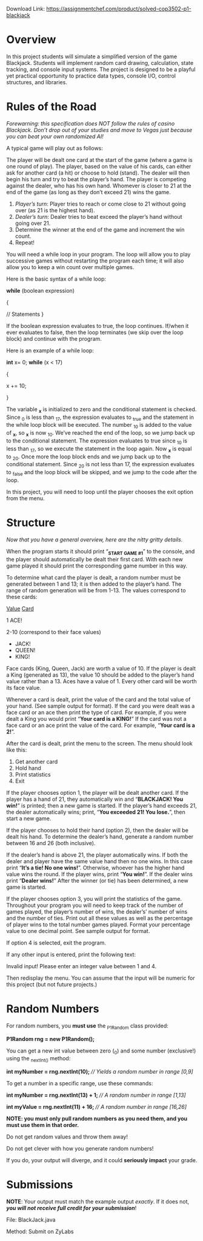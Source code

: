 Download Link: https://assignmentchef.com/product/solved-cop3502-p1-blackjack
<br>
<h1>Overview</h1>

In this project students will simulate a simplified version of the game Blackjack. Students will implement random card drawing, calculation, state tracking, and console input systems. The project is designed to be a playful yet practical opportunity to practice data types, console I/O, control structures, and libraries.




<h1>Rules of the Road</h1>

<em>Forewarning: this specification does NOT follow the rules of casino Blackjack. Don’t drop out of your studies and move to Vegas just because you can beat your own randomized AI! </em>




A typical game will play out as follows:




The player will be dealt one card at the start of the game (where a game is one round of play). The player, based on the value of his cards, can either ask for another card (a hit) or choose to hold (stand). The dealer will then begin his turn and try to beat the player’s hand. The player is competing against the dealer, who has his own hand. Whomever is closer to 21 at the end of the game (as long as they don’t exceed 21) wins the game.




<ol>

 <li><em>Player’s turn</em>: Player tries to reach or come close to 21 without going over (as 21 is the highest hand).</li>

 <li><em>Dealer’s turn</em>: Dealer tries to beat exceed the player’s hand without going over 21.</li>

 <li>Determine the winner at the end of the game and increment the win count.</li>

 <li>Repeat!</li>

</ol>




You will need a while loop in your program. The loop will allow you to play successive games without restarting the program each time; it will also allow you to keep a win count over multiple games.




Here is the basic syntax of a while loop:




<strong>while</strong> (boolean expression)

{

// Statements }




If the boolean expression evaluates to true, the loop continues. If/when it ever evaluates to false, then the loop terminates (we skip over the loop block) and continue with the program.




Here is an example of a while loop:




<strong>int</strong> x= 0; <strong>while</strong> (x &lt; 17)

{

x += 10;

}

The variable <strong><sub>x</sub></strong> is initialized to zero and the conditional statement is checked. Since <sub>0</sub> is less than <sub>17</sub>, the expression evaluates to <sub>true</sub> and the statement in the while loop block will be executed. The number <sub>10</sub> is added to the value of <strong><sub>x</sub></strong>, so <strong><sub>x</sub></strong> is now <sub>10</sub>. We’ve reached the end of the loop, so we jump back up to the conditional statement. The expression evaluates to true since <sub>10</sub> is less than <sub>17</sub>, so we execute the statement in the loop again. Now <strong><sub>x</sub></strong> is equal to <sub>20</sub>. Once more the loop block ends and we jump back up to the conditional statement. Since <sub>20</sub> is not less than 17, the expression evaluates to <sub>false</sub> and the loop block will be skipped, and we jump to the code after the loop.




In this project, you will need to loop until the player chooses the exit option from the menu.




<h1>Structure</h1>

<em>Now that you have a general overview, here are the nitty gritty details. </em>




When the program starts it should print “<strong><sub>START GAME #1</sub></strong>” to the console, and the player should automatically be dealt their first card. With each new game played it should print the corresponding game number in this way.




To determine what card the player is dealt, a random number must be generated between 1 and 13; it is then added to the player’s hand. The range of random generation will be from 1-13. The values correspond to these cards:




<u>Value</u>               <u>Card</u>

1                      ACE!

2-10                 (correspond to their face values)

<ul>

 <li>JACK!</li>

 <li>QUEEN!</li>

 <li>KING!</li>

</ul>




Face cards (King, Queen, Jack) are worth a value of 10. If the player is dealt a King (generated as 13), the value 10 should be added to the player’s hand value rather than a 13. Aces have a value of 1. Every other card will be worth its face value.




Whenever a card is dealt, print the value of the card and the total value of your hand. (See sample output for format). If the card you were dealt was a face card or an ace then print the type of card. For example, if you were dealt a King you would print “<strong>Your card is a KING!</strong>” If the card was not a face card or an ace print the value of the card. For example, “<strong>Your card is a 2!</strong>”.




After the card is dealt, print the menu to the screen. The menu should look like this:




<ol>

 <li>Get another card</li>

 <li>Hold hand</li>

 <li>Print statistics</li>

 <li>Exit</li>

</ol>




If the player chooses option 1, the player will be dealt another card. If the player has a hand of 21, they automatically win and “<strong>BLACKJACK! You win!</strong>” is printed; then a new game is started. If the player’s hand exceeds 21, the dealer automatically wins; print, “<strong>You exceeded 21! You lose.</strong>”, then start a new game.




If the player chooses to hold their hand (option 2), then the dealer will be dealt his hand. To determine the dealer’s hand, generate a random number between 16 and 26 (both inclusive).




If the dealer’s hand is above 21, the player automatically wins. If both the dealer and player have the same value hand then no one wins. In this case print “<strong>It’s a tie! No one wins!</strong>”. Otherwise, whoever has the higher hand value wins the round. If the player wins, print “<strong>You win!</strong>”. If the dealer wins print “<strong>Dealer wins!</strong>” After the winner (or tie) has been determined, a new game is started.




If the player chooses option 3, you will print the statistics of the game. Throughout your program you will need to keep track of the number of games played, the player’s number of wins, the dealer’s’ number of wins and the number of ties. Print out all these values as well as the percentage of player wins to the total number games played. Format your percentage value to one decimal point. See sample output for format.




If option 4 is selected, exit the program.




If any other input is entered, print the following text:




Invalid input! Please enter an integer value between 1 and 4.




Then redisplay the menu. You can assume that the input will be numeric for this project (but not future projects.)




<h1>Random Numbers</h1>

For random numbers, you <strong>must use</strong> the <sub>P1Random</sub> class provided:




<strong>P1Random rng = new P1Random(); </strong>




You can get a new int value between zero (<sub>0</sub>) and some number (exclusive!) using the <sub>nextInt()</sub> method:




<strong>int myNumber = rng.nextInt(10); </strong><em>// Yields a random number in range [0,9]</em>




To get a number in a specific range, use these commands:




<strong>int myNumber = rng.nextInt(13) + 1; </strong><em>// A random number in range [1,13]</em>




<strong>int myValue = rng.nextInt(11) + 16; </strong><em>// A random number in range [16,26]</em>




<strong>NOTE: you must only pull random numbers as you need them, and you must use them in that order.</strong>




Do not get random values and throw them away!

Do not get clever with how you generate random numbers!




If you do, your output will diverge, and it could <strong>seriously impact</strong> your grade.

<strong> </strong>

<h1>Submissions</h1>

<strong>NOTE</strong>: Your output must match the example output *exactly*. If it does not, <strong><em>you will not receive full credit for your submission</em></strong>!




File:                 BlackJack.java

Method:           Submit on ZyLabs





